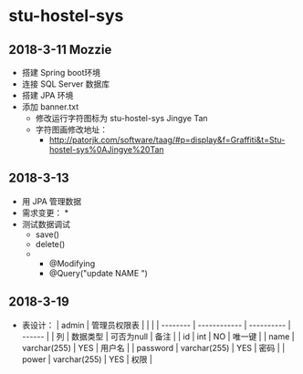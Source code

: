 # stu-hostel-sys

## 2018-3-11 Mozzie 
 * 搭建 Spring boot环境
 * 连接 SQL Server 数据库
 * 搭建 JPA 环境
 * 添加 banner.txt
   * 修改运行字符图标为 stu-hostel-sys Jingye Tan
   * 字符图画修改地址：
     * http://patorjk.com/software/taag/#p=display&f=Graffiti&t=Stu-hostel-sys%0AJingye%20Tan
## 2018-3-13
 * 用 JPA 管理数据
 * 需求变更：
   * 
 * 测试数据调试 
   * save()
   * delete()
   * - @Modifying
     - @Query("update NAME ")
## 2018-3-19
 * 表设计：
 | admin    | 管理员权限表 |            |        |
 | -------- | ------------ | ---------- | ------ |
 | 列       | 数据类型     | 可否为null | 备注   |
 | id       | int          | NO         | 唯一键 |
 | name     | varchar(255) | YES        | 用户名 |
 | password | varchar(255) | YES        | 密码   |
 | power    | varchar(255) | YES        | 权限   |
 